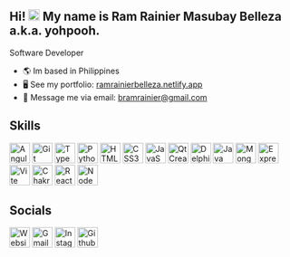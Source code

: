 ## Hi! <img src="https://github.com/user-attachments/assets/bc557440-0389-47e1-affd-692515c10cd9" width="20" height="20"/> My name is Ram Rainier Masubay Belleza a.k.a. yohpooh.
Software Developer
*  🌎 Im based in Philippines
*  🖥 See my portfolio: [ramrainierbelleza.netlify.app](https://ramrainierbelleza.netlify.app)
*  📧 Message me via email: [bramrainier@gmail.com](mailto:bramrainier@gmail.com)

## Skills
<p align="left">
  <a href="https://angular.dev" target="_blank" rel="noreferrer"><img src="https://github.com/user-attachments/assets/02bf8b2b-b946-4f67-a525-8f3da1f240b9" width="36" height="36" alt="Angular" /></a>
  <a href="https://git-scm.com/" target="_blank" rel="noreferrer"><img src="https://github.com/user-attachments/assets/630411d3-09c3-4273-ac41-a2eb1424dc9f" width="36" height="36" alt="Git" /></a>
  <a href="https://www.typescriptlang.org/" target="_blank" rel="noreferrer"><img src="https://github.com/user-attachments/assets/f4fe7fcc-9c24-4acd-9013-961aaf2741f3" width="36" height="36" alt="TypeScript" /></a>
  <a href="https://www.python.org/" target="_blank" rel="noreferrer"><img src="https://github.com/user-attachments/assets/83129b5e-7596-4b88-8a6d-1f081b7ee6a0" width="36" height="36" alt="Python" /></a>
  <a href="https://developer.mozilla.org/en-US/docs/Glossary/HTML5" target="_blank" rel="noreferrer"><img src="https://github.com/user-attachments/assets/6469159f-d75c-4d8c-a229-768bb91e1259" width="36" height="36" alt="HTML5" /></a>
  <a href="https://www.w3.org/TR/CSS/#css" target="_blank" rel="noreferrer"><img src="https://github.com/user-attachments/assets/d4618d5e-76a0-4efb-a527-db12cd03b5ce" width="36" height="36" alt="CSS3" /></a>
  <a href="https://developer.mozilla.org/en-US/docs/Web/JavaScript" target="_blank" rel="noreferrer"><img src="https://github.com/user-attachments/assets/a0a808e5-b878-480f-8ff0-8ddb8714f398" width="36" height="36" alt="JavaScript" /></a>
  <a href="https://www.qt.io/product/development-tools" target="_blank" rel="noreferrer"><img src="https://github.com/user-attachments/assets/953578bb-3ec0-4c5c-8524-272441bfb6f3" width="36" height="36" alt="QtCreator" /></a>
  <a href="https://www.embarcadero.com/products/delphi" target="_blank" rel="noreferrer"><img src="https://github.com/user-attachments/assets/811bc2cc-de50-4129-b1c0-c3bcb632dd39" width="36" height="36" alt="Delphi" /></a>
  <a href="[https://www.qt.io/product/development-tools](https://www.java.com/en/)" target="_blank" rel="noreferrer"><img src="https://github.com/user-attachments/assets/4eaf4095-0a24-47ba-bab6-b6e3c67c9aa3" width="36" height="36" alt="Java" /></a>
  <a href="https://www.mongodb.com" target="_blank" rel="noreferrer"><img src="https://github.com/user-attachments/assets/9e101c68-20a8-4acc-bb14-6165ff631005" width="36" height="36" alt="MongoDB" /></a>
  <a href="https://expressjs.com" target="_blank" rel="noreferrer"><img src="https://github.com/user-attachments/assets/ad882689-e89d-4f75-8e1c-31493dce18ff" width="36" height="36" alt="ExpressJS" /></a>
  <a href="https://vite.dev" target="_blank" rel="noreferrer"><img src="https://github.com/user-attachments/assets/668b9b7b-ece6-466e-bfcd-1567d4c73427" width="36" height="36" alt="Vite" /></a>
  <a href="https://chakra-ui.com" target="_blank" rel="noreferrer"><img src="https://github.com/user-attachments/assets/0ddce361-c99b-4737-b4c0-118a476c5596" width="36" height="36" alt="ChakraUI" /></a>
  <a href="https://react.dev" target="_blank" rel="noreferrer"><img src="https://github.com/user-attachments/assets/1da46036-25cd-418e-9960-ef57d297a966" width="36" height="36" alt="React" /></a>
  <a href="https://nodejs.org/en" target="_blank" rel="noreferrer"><img src="https://github.com/user-attachments/assets/219d4a01-35b0-4c10-b05d-f7c636838969" width="36" height="36" alt="NodeJS" /></a>
</p>

## Socials
<p align="left">
  <a href="https://ramrainierbelleza.netlify.app" target="_blank" rel="noreferrer"><img src="https://github.com/user-attachments/assets/dc430f04-451e-477e-a5a1-23bf5bcfb5f7" width="36" height="36" alt="Website" /></a>
  <a href="mailto:bramrainier@gmail.com" target="_blank" rel="noreferrer"><img src="https://github.com/user-attachments/assets/7cf49dd7-ffac-4a0c-b98c-d8d9f9b8e340" width="36" height="36" alt="Gmail" /></a>
  <a href="https://www.instagram.com" target="_blank" rel="noreferrer"><img src="https://github.com/user-attachments/assets/fb9f6737-82ce-4fed-97dc-692d6c4a76bc" width="36" height="36" alt="Instagram" /></a>
  <a href="https://github.com/yohpooh" target="_blank" rel="noreferrer"><img src="https://github.com/user-attachments/assets/cfc4f91e-410a-485c-b766-59fda65a92a1" width="36" height="36" alt="Github" /></a>
</p>


